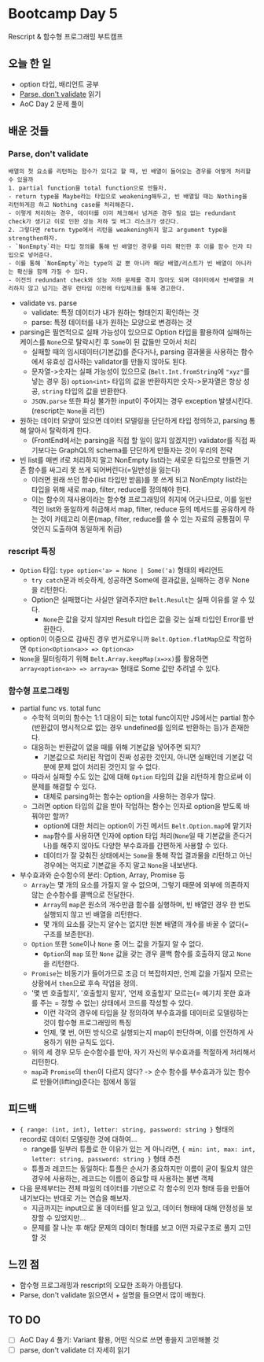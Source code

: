 # Bootcamp Day 5

Rescript & 함수형 프로그래밍 부트캠프

## 오늘 한 일
- option 타입, 배리언트 공부
- [Parse, don't validate](https://lexi-lambda.github.io/blog/2019/11/05/parse-don-t-validate/) 읽기
- AoC Day 2 문제 풀이

## 배운 것들

### Parse, don't validate 
```
배열의 첫 요소를 리턴하는 함수가 있다고 할 때, 빈 배열이 들어오는 경우를 어떻게 처리할 수 있을까
1. partial function을 total function으로 만들자.
- return type을 Maybe라는 타입으로 weakening해두고, 빈 배열일 때는 Nothing을 리턴하게끔 하고 Nothing case를 처리해준다.
- 이렇게 처리하는 경우, 데이터를 이미 체크해서 넘겨준 경우 필요 없는 redundant check가 생기고 이로 인한 성능 저하 및 버그 리스크가 생긴다.
2. 그렇다면 return type에서 리턴을 weakening하지 말고 argument type을 strengthen하자.
- `NonEmpty`라는 타입 정의를 통해 빈 배열인 경우를 미리 확인한 후 이를 함수 인자 타입으로 넣어준다.
- 이를 통해 `NonEmpty`라는 type의 값 뿐 아니라 해당 배열/리스트가 빈 배열이 아니라는 확신을 함께 가질 수 있다.
- 이전의 redundant check와 성능 저하 문제를 겪지 않아도 되며 데이터에서 빈배열을 처리하지 않고 넘기는 경우 런타임 이전에 타입체크를 통해 경고한다.
```
- validate vs. parse
  - validate: 특정 데이터가 내가 원하는 형태인지 확인하는 것
  - parse: 특정 데이터를 내가 원하는 모양으로 변경하는 것
- parsing은 필연적으로 실패 가능성이 있으므로 Option 타입을 활용하여 실패하는 케이스를 `None`으로 탈락시킨 후 `Some`이 된 값들만 모아서 처리
  - 실패할 때의 임시데이터(기본값)를 준다거나, parsing 결과물을 사용하는 함수에서 유효성 검사하는 validator를 만들지 않아도 된다.
  - 문자열->숫자는 실패 가능성이 있으므로 (`Belt.Int.fromString`에 `"xyz"`를 넣는 경우 등) `option<int>` 타입의 값을 반환하지만 숫자->문자열은 항상 성공, `string` 타입의 값을 반환한다.
  - `JSON.parse` 또한 파싱 불가한 input이 주어지는 경우 exception 발생시킨다. (rescript는 `None`을 리턴)
- 원하는 데이터 모양이 있으면 데이터 모델링을 단단하게 타입 정의하고, parsing 통해 알아서 탈락하게 한다. 
  - (FrontEnd에서는 parsing을 직접 할 일이 많지 않겠지만) validator를 직접 짜기보다는 GraphQL의 schema를 단단하게 만들자는 것이 우리의 전략
- 빈 list를 매번 if로 처리하지 말고 NonEmpty list라는 새로운 타입으로 만들면 기존 함수를 싸그리 못 쓰게 되어버린다(=일반성을 잃는다)
  - 이러면 원래 쓰던 함수(list 타입만 받음)를 못 쓰게 되고 NonEmpty list라는 타입을 위해 새로 map, filter, reduce를 정의해야 한다.
  - 이는 함수의 재사용이라는 함수형 프로그래밍의 취지에 어긋나므로, 이를 일반적인 list와 동일하게 취급해서 map, filter, reduce 등의 메서드를 공유하게 하는 것이 카테고리 이론(map, filter, reduce를 쓸 수 있는 자료의 공통점이 무엇인지 도출하여 동일하게 취급)

### rescript 특징
- `Option` 타입: `type option<'a> = None | Some('a)` 형태의 배리언트
  - `try catch`문과 비슷하게, 성공하면 Some에 결과값을, 실패하는 경우 None을 리턴한다. 
  - Option은 실패했다는 사실만 알려주지만 `Belt.Result`는 실패 이유를 알 수 있다. 
    - `None`은 값을 갖지 않지만 Result 타입은 값을 갖는 실패 타입인 Error를 반환한다.
- option이 이중으로 감싸진 경우 번거로우니까 `Belt.Option.flatMap`으로 작업하면 `Option<Option<a>> => Option<a>`
- `None`을 필터링하기 위해 `Belt.Array.keepMap(x=>x)`를 활용하면 `array<option<a>> => array<a>` 형태로 Some 값만 추려낼 수 있다.

### 함수형 프로그래밍
- partial func vs. total func
  - 수학적 의미의 함수는 1:1 대응이 되는 total func이지만 JS에서는 partial 함수(반환값이 명시적으로 없는 경우 undefined를 임의로 반환하는 등)가 존재한다.
  - 대응하는 반환값이 없을 때를 위해 기본값을 넣어주면 되지?
    - 기본값으로 처리된 작업이 진짜 성공한 것인지, 아니면 실패인데 기본값 덕분에 문제 없이 처리된 것인지 알 수 없다.
  - 따라서 실패할 수도 있는 값에 대해 `Option` 타입의 값을 리턴하게 함으로써 이 문제를 해결할 수 있다. 
    - 대체로 parsing하는 함수는 option을 사용하는 경우가 많다.
  - 그러면 option 타입의 값을 받아 작업하는 함수는 인자로 option을 받도록 바꿔야만 할까? 
    - option에 대한 처리는 option이 가진 메서드 `Belt.Option.map`에 맡기자
    - `map`함수를 사용하면 인자에 option 타입 처리(`None`일 때 기본값을 준다거나)를 해주지 않아도 다양한 부수효과를 간편하게 사용할 수 있다. 
    - 데이터가 잘 갖춰진 상태에서는 `Some`을 통해 작업 결과물을 리턴하고 아닌 경우에는 억지로 기본값을 주지 말고 `None`을 내보낸다.
- 부수효과와 순수함수의 분리: Option, Array, Promise 등 
  - `Array`는 몇 개의 요소를 가질지 알 수 없으며, 그렇기 때문에 외부에 의존하지 않는 순수함수를 콜백으로 전달한다.
    - `Array`의 `map`은 원소의 개수만큼 함수를 실행하며, 빈 배열인 경우 한 번도 실행되지 않고 빈 배열을 리턴한다.
    - 몇 개의 요소를 갖는지 알수는 없지만 원본 배열의 개수를 바꿀 수 없다(= 구조를 보존한다).
  - `Option` 또한 `Some`이나 `None` 중 어느 값을 가질지 알 수 없다.
    - `Option`의 `map` 또한 `None` 값을 갖는 경우 콜백 함수를 호출하지 않고 `None`을 리턴한다.
  - `Promise`는 비동기가 들어가므로 조금 더 복잡하지만, 언제 값을 가질지 모르는 상황에서 `then`으로 후속 작업을 정의.
  - '몇 번 호출할지', '호출할지 말지', '언제 호출할지' 모르는(= 예기치 못한 효과를 주는 = 정할 수 없는) 상태에서 코드를 작성할 수 있다.
    - 이런 각각의 경우에 타입을 잘 정의하여 부수효과를 데이터로 모델링하는 것이 함수형 프로그래밍의 특징
    - 언제, 몇 번, 어떤 방식으로 실행되는지 map이 판단하며, 이를 안전하게 사용하기 위한 규칙도 있다.
  - 위의 세 경우 모두 순수함수를 받아, 자기 자신의 부수효과를 적절하게 처리해서 리턴한다.  
  - `map`과 `Promise`의 `then`이 다르지 않다? -> 순수 함수를 부수효과가 있는 함수로 만들어(lifting)준다는 점에서 동일

## 피드백
- `{ range: (int, int), letter: string, password: string }` 형태의 record로 데이터 모델링한 것에 대하여...
  - range를 일부러 튜플로 한 이유가 있는 게 아니라면, `{ min: int, max: int, letter: string, password: string }` 형태 추천
  - 튜플과 레코드는 동일하다: 튜플은 순서가 중요하지만 이름이 굳이 필요치 않은 경우에 사용하는, 레코드는 이름이 중요할 때 사용하는 불변 객체
- 다음 문제부터는 전체 파일의 데이터를 기반으로 각 함수의 인자 형태 등을 만들어내기보다는 반대로 가는 연습을 해보자.
  - 지금까지는 input으로 올 데이터를 알고 있고, 데이터 형태에 대해 안정성을 보장할 수 있었지만...
  - 문제를 잘 나눈 후 해당 문제의 데이터 형태를 보고 어떤 자료구조로 풀지 고민할 것

## 느낀 점
- 함수형 프로그래밍과 rescript의 오묘한 조화가 아름답다.
- Parse, don't validate 읽으면서 + 설명을 들으면서 많이 배웠다.

## TO DO
- [ ] AoC Day 4 풀기: Variant 활용, 어떤 식으로 쓰면 좋을지 고민해볼 것
- [ ] parse, don't validate 더 자세히 읽기
